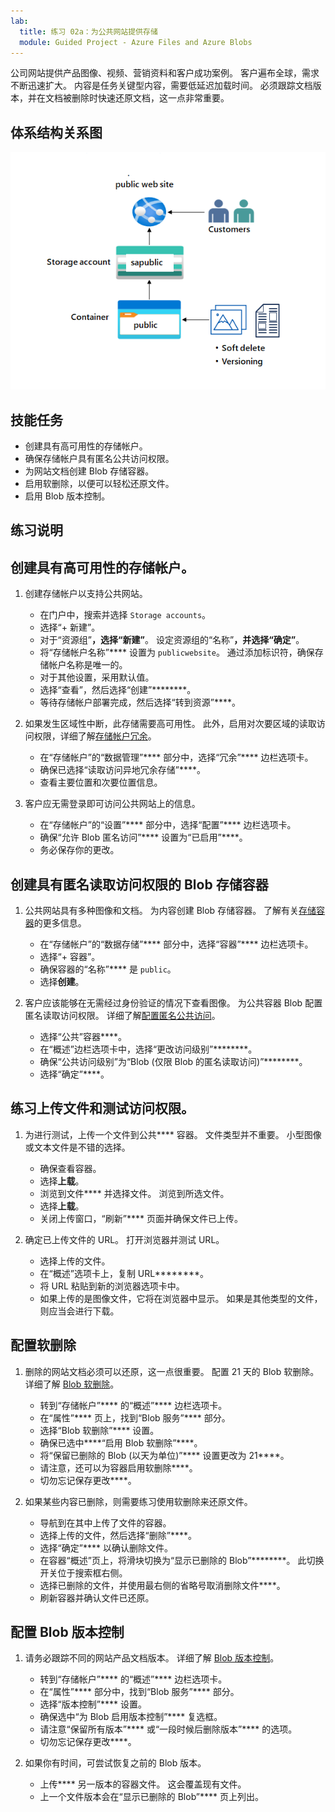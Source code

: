 ```yaml
---
lab:
  title: 练习 02a：为公共网站提供存储
  module: Guided Project - Azure Files and Azure Blobs
---
```



公司网站提供产品图像、视频、营销资料和客户成功案例。 客户遍布全球，需求不断迅速扩大。 内容是任务关键型内容，需要低延迟加载时间。 必须跟踪文档版本，并在文档被删除时快速还原文档，这一点非常重要。

## 体系结构关系图

![显示一个存储帐户和一个 blob 容器的示意图。](../Media/task-2.png)

## 技能任务
- 创建具有高可用性的存储帐户。
- 确保存储帐户具有匿名公共访问权限。
- 为网站文档创建 Blob 存储容器。
- 启用软删除，以便可以轻松还原文件。
- 启用 Blob 版本控制。 


## 练习说明

## 创建具有高可用性的存储帐户。

1. 创建存储帐户以支持公共网站。

    - 在门户中，搜索并选择 `Storage accounts`。  
    - 选择“+ 新建”。 
    - 对于“资源组”****，选择“新建”****。 设定资源组的“名称”****，并选择“确定”****。 
    - 将“存储帐户名称”**** 设置为 `publicwebsite`。 通过添加标识符，确保存储帐户名称是唯一的。
    - 对于其他设置，采用默认值。 
    - 选择“查看”，然后选择“创建”********。
    - 等待存储帐户部署完成，然后选择“转到资源”****。
         
1. 如果发生区域性中断，此存储需要高可用性。 此外，启用对次要区域的读取访问权限，详细了解[存储帐户冗余](https://learn.microsoft.com/azure/storage/common/storage-redundancy#geo-redundant-storage)。

    - 在“存储帐户”的“数据管理”**** 部分中，选择“冗余”**** 边栏选项卡。 
    - 确保已选择“读取访问异地冗余存储”****。
    - 查看主要位置和次要位置信息。 

1. 客户应无需登录即可访问公共网站上的信息。
    - 在“存储帐户”的“设置”**** 部分中，选择“配置”**** 边栏选项卡。
    - 确保“允许 Blob 匿名访问”**** 设置为“已启用”****。
    - 务必保存你的更改。 
  
   
## 创建具有匿名读取访问权限的 Blob 存储容器

1. 公共网站具有多种图像和文档。 为内容创建 Blob 存储容器。 了解有关[存储容器](https://learn.microsoft.com/azure/storage/blobs/storage-blobs-introduction#containers)的更多信息。
    - 在“存储帐户”的“数据存储”**** 部分中，选择“容器”**** 边栏选项卡。 
    - 选择“+ 容器”。 
    - 确保容器的“名称”**** 是 `public`。 
    - 选择**创建**。 
    
1. 客户应该能够在无需经过身份验证的情况下查看图像。 为公共容器 Blob 配置匿名读取访问权限。  详细了解[配置匿名公共访问](https://learn.microsoft.com/azure/storage/blobs/anonymous-read-access-configure?tabs=portal)。
    - 选择“公共”容器****。 
    - 在“概述”边栏选项卡中，选择“更改访问级别”********。 
    - 确保“公共访问级别”为“Blob (仅限 Blob 的匿名读取访问)”********。
    - 选择“确定”****。 

## 练习上传文件和测试访问权限。

1. 为进行测试，上传一个文件到公共**** 容器。 文件类型并不重要。 小型图像或文本文件是不错的选择。  
    - 确保查看容器。 
    - 选择**上载**。 
    - 浏览到文件**** 并选择文件。 浏览到所选文件。 
    - 选择**上载**。
    - 关闭上传窗口，“刷新”**** 页面并确保文件已上传。 

1. 确定已上传文件的 URL。 打开浏览器并测试 URL。 
    - 选择上传的文件。
    - 在“概述”选项卡上，复制 URL********。
    - 将 URL 粘贴到新的浏览器选项卡中。
    - 如果上传的是图像文件，它将在浏览器中显示。 如果是其他类型的文件，则应当会进行下载。 

## 配置软删除

1. 删除的网站文档必须可以还原，这一点很重要。 配置 21 天的 Blob 软删除。 详细了解 [Blob 软删除](https://learn.microsoft.com/azure/storage/blobs/soft-delete-container-enable?tabs=azure-portal)。
    - 转到“存储帐户”**** 的“概述”**** 边栏选项卡。
    - 在“属性”**** 页上，找到“Blob 服务”**** 部分。
    - 选择“Blob 软删除”**** 设置。
    - 确保已选中****“启用 Blob 软删除”****。
    - 将“保留已删除的 Blob (以天为单位)”**** 设置更改为 21****。
    - 请注意，还可以为容器启用软删除****。 
    - 切勿忘记保存更改****。 

1. 如果某些内容已删除，则需要练习使用软删除来还原文件。
    - 导航到在其中上传了文件的容器。
    - 选择上传的文件，然后选择“删除”****。
    - 选择“确定”**** 以确认删除文件。  
    - 在容器“概述”页上，将滑块切换为“显示已删除的 Blob”********。 此切换开关位于搜索框右侧。 
    - 选择已删除的文件，并使用最右侧的省略号取消删除文件****。 
    - 刷新容器并确认文件已还原。     

## 配置 Blob 版本控制
1. 请务必跟踪不同的网站产品文档版本。 详细了解 [Blob 版本控制](https://learn.microsoft.com/azure/storage/blobs/versioning-enable?tabs=portal)。
    - 转到“存储帐户”**** 的“概述”**** 边栏选项卡。
    - 在“属性”**** 部分中，找到“Blob 服务”**** 部分。
    - 选择“版本控制”**** 设置。
    - 确保选中“为 Blob 启用版本控制”**** 复选框。
    - 请注意“保留所有版本”**** 或“一段时候后删除版本”**** 的选项。 
    - 切勿忘记保存更改****。 

1. 如果你有时间，可尝试恢复之前的 Blob 版本。
   - 上传**** 另一版本的容器文件。 这会覆盖现有文件。 
   - 上一个文件版本会在“显示已删除的 Blob”**** 页上列出。 
    

